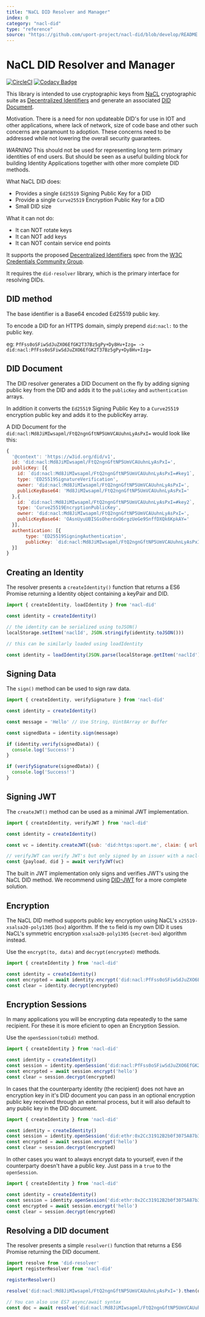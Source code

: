 ```yaml
---
title: "NaCL DID Resolver and Manager"
index: 0
category: "nacl-did"
type: "reference"
source: "https://github.com/uport-project/nacl-did/blob/develop/README.md"
---
```


# NaCL DID Resolver and Manager

[![CircleCI](https://circleci.com/gh/uport-project/nacl-did.svg?style=svg)](https://circleci.com/gh/uport-project/nacl-did)
[![Codacy Badge](https://api.codacy.com/project/badge/Grade/8ce0d076d47147deb76bc7bb43df9216)](https://app.codacy.com/app/pelle/nacl-did?utm_source=github.com&utm_medium=referral&utm_content=uport-project/nacl-did&utm_campaign=Badge_Grade_Dashboard)

This library is intended to use cryptographic keys from [NaCL](http://nacl.cr.yp.to) cryptographic suite as [Decentralized Identifiers](https://w3c-ccg.github.io/did-spec/#decentralized-identifiers-dids) and generate an associated [DID Document](https://w3c-ccg.github.io/did-spec/#did-documents).

Motivation. There is a need for non updateable DID's for use in IOT and other applications, where lack of network, size of code base and other such concerns are paramount to adoption. These concerns need to be addressed while not lowering the overall security guarantees.

*WARNING* This should not be used for representing long term primary identities of end users. But should be seen as a useful building block for building Identity Applications together with other more complete DID methods.

What NaCL DID does:

* Provides a single `Ed25519` Signing Public Key for a DID
* Provide a single `Curve25519` Encryption Public Key for a DID
* Small DID size

What it can not do:

* It can NOT rotate keys
* It can NOT add keys
* It can NOT contain service end points

It supports the proposed [Decentralized Identifiers](https://w3c-ccg.github.io/did-spec/) spec from the [W3C Credentials Community Group](https://w3c-ccg.github.io).

It requires the `did-resolver` library, which is the primary interface for resolving DIDs.

## DID method

The base identifier is a Base64 encoded Ed25519 public key.

To encode a DID for an HTTPS domain, simply prepend `did:nacl:` to the public key.

eg: `PfFss0oSFiwSdJuZXO6EfGK2T37Bz5gPy+Dy8Hv+Izg= -> did:nacl:PfFss0oSFiwSdJuZXO6EfGK2T37Bz5gPy+Dy8Hv+Izg=`

## DID Document

The DID resolver generates a DID Document on the fly by adding signing public key from the DID and adds it to the `publicKey` and `authentication` arrays.

In addition it converts the `Ed25519` Signing Public Key to a `Curve25519` encryption public key and adds it to the publicKey array.

A DID Document for the `did:nacl:Md8JiMIwsapml/FtQ2ngnGftNP5UmVCAUuhnLyAsPxI=` would look like this:

```javascript
{
  '@context': 'https://w3id.org/did/v1',
  id: 'did:nacl:Md8JiMIwsapml/FtQ2ngnGftNP5UmVCAUuhnLyAsPxI=',
  publicKey: [{
    id: `did:nacl:Md8JiMIwsapml/FtQ2ngnGftNP5UmVCAUuhnLyAsPxI=#key1`,
    type: 'ED25519SignatureVerification',
    owner: 'did:nacl:Md8JiMIwsapml/FtQ2ngnGftNP5UmVCAUuhnLyAsPxI=',
    publicKeyBase64: 'Md8JiMIwsapml/FtQ2ngnGftNP5UmVCAUuhnLyAsPxI='
  },{
    id: `did:nacl:Md8JiMIwsapml/FtQ2ngnGftNP5UmVCAUuhnLyAsPxI=#key2`,
    type: 'Curve25519EncryptionPublicKey',
    owner: 'did:nacl:Md8JiMIwsapml/FtQ2ngnGftNP5UmVCAUuhnLyAsPxI=',
    publicKeyBase64: 'OAsnUyuUBISGsOherdxO6rgzUeGe9SnffDXQk6KpkAY='
  }],
  authentication: [{
       type: 'ED25519SigningAuthentication',
       publicKey: `did:nacl:Md8JiMIwsapml/FtQ2ngnGftNP5UmVCAUuhnLyAsPxI=#key1`
  }]
}
```

## Creating an Identity

The resolver presents a `createIdentity()` function that returns a ES6 Promise returning a Identity object containing a keyPair and DID.

```javascript
import { createIdentity, loadIdentity } from 'nacl-did'

const identity = createIdentity()

// the identity can be serialized using toJSON()
localStorage.setItem('naclId', JSON.stringify(identity.toJSON()))

// this can be similarly loaded using loadIdentity

const identity = loadIdentity(JSON.parse(localStorage.getItem('naclId')))

```

## Signing Data

The `sign()` method can be used to sign raw data.

```javascript
import { createIdentity, verifySignature } from 'nacl-did'

const identity = createIdentity()

const message = 'Hello' // Use String, Uint8Array or Buffer

const signedData = identity.sign(message)

if (identity.verify(signedData)) {
  console.log('Success!')
}

if (verifySignature(signedData)) {
  console.log('Success!')
}

```

## Signing JWT

The `createJWT()` method can be used as a minimal JWT implementation.

```javascript
import { createIdentity, verifyJWT } from 'nacl-did'

const identity = createIdentity()

const vc = identity.createJWT({sub: 'did:https:uport.me', claim: { url: 'https://uport.me'}})

// verifyJWT can verify JWT's but only signed by an issuer with a nacl-did
const {payload, did } = await verifyJWT(vc)
```

The built in JWT implementation only signs and verifies JWT's using the NaCL DID method. We recommend using [DID-JWT](https://github.com/uport-project/did-jwt) for a more complete solution.

## Encryption

The NaCL DID method supports public key encryption using NaCL's `x25519-xsalsa20-poly1305` (`box`) algorithm. If the `to` field is my own DID it uses  NaCL's symmetric encryption `xsalsa20-poly1305` (`secret-box`) algorithm instead.

Use the `encrypt(to, data)` and `decrypt(encrypted)` methods.

```javascript
import { createIdentity } from 'nacl-did'

const identity = createIdentity()
const encrypted = await identity.encrypt('did:nacl:PfFss0oSFiwSdJuZXO6EfGK2T37Bz5gPy+Dy8Hv+Izg=', 'hello'})
const clear = identity.decrypt(encrypted)

```

## Encryption Sessions

In many applications you will be encrypting data repeatedly to the same recipient. For these it is more eficient to open an Encryption Session.

Use the `openSession(toDid)` method.

```javascript
import { createIdentity } from 'nacl-did'

const identity = createIdentity()
const session = identity.openSession('did:nacl:PfFss0oSFiwSdJuZXO6EfGK2T37Bz5gPy+Dy8Hv+Izg=')
const encrypted = await session.encrypt('hello')
const clear = session.decrypt(encrypted)
```

In cases that the counterparty identity (the recipient) does not have an encryption key in it's DID document you can pass in an optional encryption public key received through an external process, but it will also default to any public key in the DID document.

```javascript
import { createIdentity } from 'nacl-did'

const identity = createIdentity()
const session = identity.openSession('did:ethr:0x2Cc31912B2b0f3075A87b3640923D45A26cef3Ee', 'mJsioLTc7iyILsSUT8qmWyTnzytSKEmcg8bAeJ2R33U=')
const encrypted = await session.encrypt('hello')
const clear = session.decrypt(encrypted)
```

In other cases you want to always encrypt data to yourself, even if the counterparty doesn't have a public key. Just pass in a `true` to the `openSession`.

```javascript
import { createIdentity } from 'nacl-did'

const identity = createIdentity()
const session = identity.openSession('did:ethr:0x2Cc31912B2b0f3075A87b3640923D45A26cef3Ee', true)
const encrypted = await session.encrypt('hello')
const clear = session.decrypt(encrypted)
```


## Resolving a DID document

The resolver presents a simple `resolver()` function that returns a ES6 Promise returning the DID document.

```javascript
import resolve from 'did-resolver'
import registerResolver from 'nacl-did'

registerResolver()

resolve('did:nacl:Md8JiMIwsapml/FtQ2ngnGftNP5UmVCAUuhnLyAsPxI=').then(doc => console.log)

// You can also use ES7 async/await syntax
const doc = await resolve('did:nacl:Md8JiMIwsapml/FtQ2ngnGftNP5UmVCAUuhnLyAsPxI=')
```
